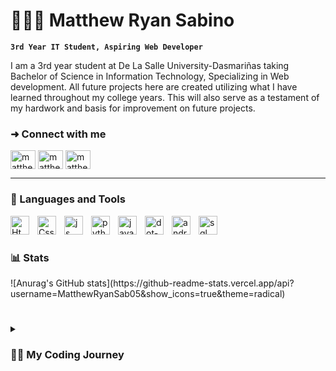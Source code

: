# 🙋🏻‍♂️ Matthew Ryan Sabino

**`3rd Year IT Student, Aspiring Web Developer`**

I am a 3rd year student at De La Salle University-Dasmariñas taking Bachelor of Science in Information Technology, Specializing in Web development. All future projects here are created utilizing what I have learned throughout my college years. This will also serve as a testament of my hardwork and basis for improvement on future projects.

<h3 align="left">➜ Connect with me</h3>
<p align="left">
<a href="https://fb.com/matthewry.sabino.05" target="blank"><img align="center" src="https://raw.githubusercontent.com/rahuldkjain/github-profile-readme-generator/master/src/images/icons/Social/facebook.svg" alt="matthewry.sabino.05" height="30" width="40" /></a>
<a href="https://instagram.com/matthew.ryy_" target="blank"><img align="center" src="https://raw.githubusercontent.com/rahuldkjain/github-profile-readme-generator/master/src/images/icons/Social/instagram.svg" alt="matthew.ryy_" height="30" width="40" /></a>
<a href="https://linkedin.com/in/matthew-sabino" target="blank"><img align="center" src="https://raw.githubusercontent.com/rahuldkjain/github-profile-readme-generator/master/src/images/icons/Social/linked-in-alt.svg" alt="matthew sabino" height="30" width="40" /></a>
</p>

---

<h3 align="left">🧰 Languages and Tools</h3>

<img align="left" alt="Html" width="30px" style="padding-right:10px" src="https://cdn.jsdelivr.net/gh/devicons/devicon@latest/icons/html5/html5-original.svg" />
<img align="left" alt="Css" width="30px" style="padding-right:10px" src="https://cdn.jsdelivr.net/gh/devicons/devicon@latest/icons/css3/css3-original.svg" />
<img align="left" alt="js" width="30px" style="padding-right:10px" src="https://cdn.jsdelivr.net/gh/devicons/devicon@latest/icons/javascript/javascript-original.svg" />
<img align="left" alt="python" width="30px" style="padding-right:10px" src="https://cdn.jsdelivr.net/gh/devicons/devicon@latest/icons/python/python-original.svg" />
<img align="left" alt="java" width="30px" style="padding-right:10px" src="https://cdn.jsdelivr.net/gh/devicons/devicon@latest/icons/java/java-original.svg" />
<img align="left" alt="dot-net" width="30px" style="padding-right:10px" src="https://cdn.jsdelivr.net/gh/devicons/devicon@latest/icons/dot-net/dot-net-original.svg" />
<img align="left" alt="androidstudio" width="30px" style="padding-right:10px" src="https://cdn.jsdelivr.net/gh/devicons/devicon@latest/icons/androidstudio/androidstudio-original.svg" />
<img align="left" alt="sql" width="30px" style="padding-right:10px" src="https://cdn.jsdelivr.net/gh/devicons/devicon@latest/icons/azuresqldatabase/azuresqldatabase-original.svg" /><br/>


#

<h3 align="left">📊 Stats</h3>
![Anurag's GitHub stats](https://github-readme-stats.vercel.app/api?username=MatthewRyanSab05&show_icons=true&theme=radical)

#

<details>
  <summary><h3>👨‍💻 My Coding Journey</h3></summary>
  Ever since I was a kid, there's this part of me that has always loved computers and wondered how they function and what it can do. I guess my father also has a part on this since he used to own 2 computer shops in which i used to go always. Few years have passed and now im in college, taking the course I have always wanted, is now learning a lot when it comes to programming and other IT related stuff that I never dreamt of. My first programming language is Java then proceeded to learn Python, C# dot net, and now were about to learn the Laravel framework. I know that those will not be enough for the future but I know to myself that Im slowly making progress and I hope it remains that way. 
</details>
          
